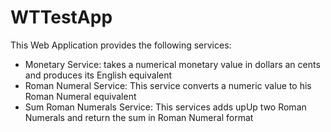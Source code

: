 # WTTestApp
This Web Application provides the following services:

<ul>
  <li>Monetary Service: takes a numerical monetary value in dollars an cents and produces its English equivalent</li>
  <li>Roman Numeral Service: This service converts a numeric value to his Roman Numeral equivalent</li>
  <li>Sum Roman Numerals Service: This services adds upUp two Roman Numerals and return the sum in Roman Numeral format</li>
</ul>
  

